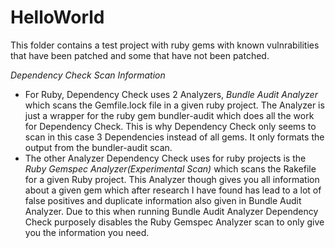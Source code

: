# HelloWorld
This folder contains a test project with ruby gems with known vulnrabilities that have been patched and some that have not been patched.


*Dependency Check Scan Information*
  - For Ruby, Dependency Check uses 2 Analyzers, *Bundle Audit Analyzer* which scans the Gemfile.lock file in a given ruby project. 
  The Analyzer is just a wrapper for the ruby gem bundler-audit which does all the work for Dependency Check. This is why 
  Dependency Check only seems to scan in this case 3 Dependencies instead of all gems. It only formats the output from the 
  bundler-audit scan.
  - The other Analyzer Dependency Check uses for ruby projects is the *Ruby Gemspec Analyzer(Experimental Scan)* which scans the 
  Rakefile for a given Ruby project. This Analyzer though gives you all information about a given gem which after research 
  I have found has lead to a lot of false positives and duplicate information also given in Bundle Audit Analyzer. Due to this
  when running Bundle Audit Analyzer Dependency Check purposely disables the Ruby Gemspec Analyzer scan to only give you the 
  information you need.
  
